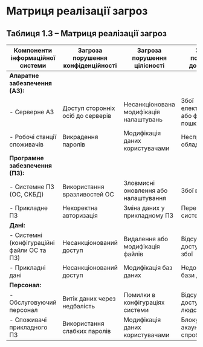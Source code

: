 # Матриця реалізації загроз

## Таблиця 1.3 – Матриця реалізації загроз

| **Компоненти інформаційної системи**       | **Загроза порушення конфіденційності**    | **Загроза порушення цілісності**         | **Загроза порушення доступності**         |
|-------------------------------------------|------------------------------------------|-----------------------------------------|------------------------------------------|
| **Апаратне забезпечення (АЗ):**           |                                          |                                         |                                          |
| - Серверне АЗ                             | Доступ сторонніх осіб до серверів        | Несанкціонована модифікація налаштувань | Збої електроживлення або фізичне пошкодження |
| - Робочі станції споживачів               | Викрадення паролів                       | Модифікація даних користувачами         | Несправність обладнання                  |
| **Програмне забезпечення (ПЗ):**          |                                          |                                         |                                          |
| - Системне ПЗ (ОС, СКБД)                  | Використання вразливостей ОС             | Зловмисні оновлення або налаштування    | Збої в роботі ОС                         |
| - Прикладне ПЗ                            | Некоректна авторизація                   | Зміна даних у прикладному ПЗ            | Перевантаження системи                   |
| **Дані:**                                 |                                          |                                         |                                          |
| - Системні (конфігураційні файли ОС та ПЗ)| Несанкціонований доступ                  | Видалення або модифікація файлів        | Відсутність доступу через збої           |
| - Прикладні дані                          | Несанкціонований доступ                  | Модифікація баз даних                   | Недоступність бази даних                 |
| **Персонал:**                             |                                          |                                         |                                          |
| - Обслуговуючий персонал                  | Витік даних через недбалість             | Помилки в конфігураціях системи         | Відсутність доступу через людський фактор |
| - Споживачі прикладного ПЗ                | Використання слабких паролів             | Модифікація даних користувачами         | Блокування акаунтів через спроби входу   |